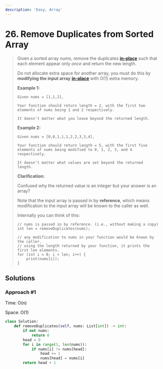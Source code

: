 ```yaml
---
description: 'Easy, Array'
---
```


# 26. Remove Duplicates from Sorted Array

> Given a sorted array _nums_, remove the duplicates [**in-place**](https://en.wikipedia.org/wiki/In-place_algorithm) such that each element appear only _once_ and return the new length.
>
> Do not allocate extra space for another array, you must do this by **modifying the input array** [**in-place**](https://en.wikipedia.org/wiki/In-place_algorithm) with O\(1\) extra memory.
>
> **Example 1:**
>
> ```text
> Given nums = [1,1,2],
>
> Your function should return length = 2, with the first two elements of nums being 1 and 2 respectively.
>
> It doesn't matter what you leave beyond the returned length.
> ```
>
> **Example 2:**
>
> ```text
> Given nums = [0,0,1,1,1,2,2,3,3,4],
>
> Your function should return length = 5, with the first five elements of nums being modified to 0, 1, 2, 3, and 4 respectively.
>
> It doesn't matter what values are set beyond the returned length.
> ```
>
> **Clarification:**
>
> Confused why the returned value is an integer but your answer is an array?
>
> Note that the input array is passed in by **reference**, which means modification to the input array will be known to the caller as well.
>
> Internally you can think of this:
>
> ```text
> // nums is passed in by reference. (i.e., without making a copy)
> int len = removeDuplicates(nums);
>
> // any modification to nums in your function would be known by the caller.
> // using the length returned by your function, it prints the first len elements.
> for (int i = 0; i < len; i++) {
>     print(nums[i]);
> }
> ```

## Solutions

### Approach \#1 

Time: O\(n\)

Space: O\(1\)

```python
class Solution:
    def removeDuplicates(self, nums: List[int]) -> int:
        if not nums:
            return 0
        head = 0
        for i in range(1, len(nums)):
            if nums[i] != nums[head]:
                head += 1
                nums[head] = nums[i]
        return head + 1
```


